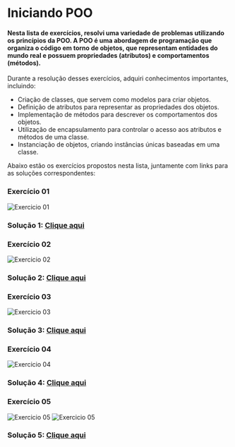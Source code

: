 # Iniciando POO

#### Nesta lista de exercícios, resolvi uma variedade de problemas utilizando os princípios da POO. A POO é uma abordagem de programação que organiza o código em torno de objetos, que representam entidades do mundo real e possuem propriedades (atributos) e comportamentos (métodos).

Durante a resolução desses exercícios, adquiri conhecimentos importantes, incluindo:
- Criação de classes, que servem como modelos para criar objetos.
- Definição de atributos para representar as propriedades dos objetos.
- Implementação de métodos para descrever os comportamentos dos objetos.
- Utilização de encapsulamento para controlar o acesso aos atributos e métodos de uma classe.
- Instanciação de objetos, criando instâncias únicas baseadas em uma classe.

Abaixo estão os exercícios propostos nesta lista, juntamente com links para as soluções correspondentes:

###  Exercício 01
<img src="1.png" alt="Exercicio 01">

### Solução 1: [Clique aqui](/Exercícios/Iniciando%20POO/exercicio01)


###  Exercício 02
<img src="2.png" alt="Exercicio 02">

### Solução 2: [Clique aqui](/Exercícios/Iniciando%20POO/exercicio02)


###  Exercício 03
<img src="3.png" alt="Exercicio 03">

### Solução 3: [Clique aqui](/Exercícios/Iniciando%20POO/exercicio03)

###  Exercício 04
<img src="4.png" alt="Exercicio 04">

### Solução 4: [Clique aqui](/Exercícios/Iniciando%20POO/exercicio04)

###  Exercício 05
<img src="5.1.png" alt="Exercicio 05">
<img src="5.2.png" alt="Exercicio 05">

### Solução 5: [Clique aqui](/Exercícios/Iniciando%20POO/exercicio05)
